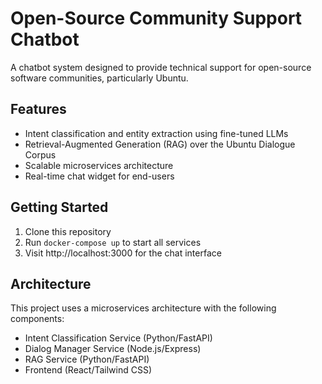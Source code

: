 # Open-Source Community Support Chatbot

A chatbot system designed to provide technical support for open-source software communities, particularly Ubuntu.

## Features
- Intent classification and entity extraction using fine-tuned LLMs
- Retrieval-Augmented Generation (RAG) over the Ubuntu Dialogue Corpus
- Scalable microservices architecture
- Real-time chat widget for end-users

## Getting Started
1. Clone this repository
2. Run `docker-compose up` to start all services
3. Visit http://localhost:3000 for the chat interface

## Architecture
This project uses a microservices architecture with the following components:
- Intent Classification Service (Python/FastAPI)
- Dialog Manager Service (Node.js/Express)
- RAG Service (Python/FastAPI)
- Frontend (React/Tailwind CSS)
